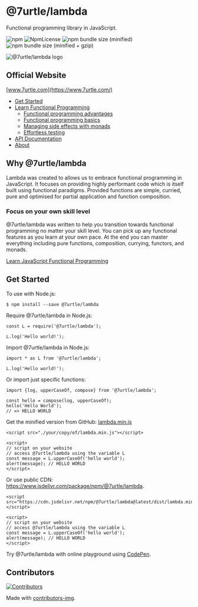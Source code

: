 # @7urtle/lambda

Functional programming library in JavaScript.

![npm](https://img.shields.io/npm/v/@7urtle/lambda.svg)
![NpmLicense](https://img.shields.io/npm/l/@7urtle/lambda.svg)
![npm bundle size (minified)](https://img.shields.io/bundlephobia/min/@7urtle/lambda.svg)
![npm bundle size (minified + gzip)](https://img.shields.io/bundlephobia/minzip/@7urtle/lambda.svg)

![@7urtle/lambda logo](https://user-images.githubusercontent.com/11709245/95030721-1cdb4200-070e-11eb-8c97-5d89019cb654.png)

## Official Website
[www.7urtle.com](https://www.7urtle.com/)

* [Get Started](https://www.7urtle.com/get-started-with-7urtle-lambda)
* [Learn Functional Programming](https://www.7urtle.com/learn-functional-programming-in-javascript)
    * [Functional programming advantages](https://www.7urtle.com/javascript-functional-programming-advantages)
    * [Functional programming basics](https://www.7urtle.com/javascript-functional-programming-basics)
    * [Managing side effects with monads](https://www.7urtle.com/javascript-applicative-functor-monads)
    * [Effortless testing](https://www.7urtle.com/testing-in-javascript-with-functional-programming)
* [API Documentation](https://www.7urtle.com/documentation-7urtle-lambda)
* [About](https://www.7urtle.com/about-7urtle-lambda)

## Why @7urtle/lambda

Lambda was created to allows us to embrace functional programming in JavaScript. It focuses on providing highly
performant code which is itself built using functional paradigms. Provided functions are simple, curried, pure
and optimised for partial application and function composition.

### Focus on your own skill level
@7urtle/lambda was written to help you transition towards functional programming
no matter your skill level. You can pick up any functional features as you learn at your own pace.
At the end you can master everything including pure functions, composition, currying, functors, and monads.

[Learn JavaScript Functional Programming](https://www.7urtle.com/learn-functional-programming-in-javascript)

## Get Started

To use with Node.js:

```
$ npm install --save @7urtle/lambda
```

Require @7urtle/lambda in Node.js:

```
const L = require('@7urtle/lambda');

L.log('Hello world!');
```

 Import @7urtle/lambda in Node.js:
 
 ```
import * as L from '@7urtle/lambda';

L.log('Hello world!');
 ```

Or import just specific functions:

 ```
import {log, upperCaseOf, compose} from '@7urtle/lambda';

const hello = compose(log, upperCaseOf);
hello('Hello World');
// => HELLO WORLD
 ```

Get the minified version from GitHub: [lambda.min.js](https://github.com/MeetMartin/lambda/blob/master/dist/lambda.min.js)

```
<script src="./your/copy/of/lambda.min.js"></script>

<script>
// script on your website
// access @7urtle/lambda using the variable L
const message = L.upperCaseOf('hello world');
alert(message); // HELLO WORLD
</script>
```

Or use public CDN: https://www.jsdelivr.com/package/npm/@7urtle/lambda.

```
<script src="https://cdn.jsdelivr.net/npm/@7urtle/lambda@latest/dist/lambda.min.js"></script>

<script>
// script on your website
// access @7urtle/lambda using the variable L
const message = L.upperCaseOf('hello world');
alert(message); // HELLO WORLD
</script>
```

Try @7urtle/lambda with online playground using [CodePen](https://codepen.io/martin-nov-k/pen/mdPZXKG).

## Contributors

[![Contributors](https://contributors-img.firebaseapp.com/image?repo=MeetMartin/lambda)](https://github.com/MeetMartin/lambda/graphs/contributors)

Made with [contributors-img](https://contributors-img.firebaseapp.com).